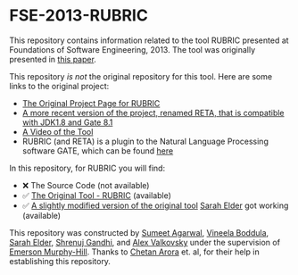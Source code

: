 # FSE-2013-RUBRIC


This repository contains information related to the tool RUBRIC presented at Foundations of Software Engineering, 2013. The tool was originally presented in [this paper](http://dl.acm.org/citation.cfm?doid=2491411.2494591).

This repository _is not_ the original repository for this tool. Here are some links to the original project:
* [The Original Project Page for RUBRIC](https://sites.google.com/site/rubricnlp/)
* [A more recent version of the project, renamed RETA, that is compatible with JDK1.8 and Gate 8.1](https://sites.google.com/site/retanlp/)
* [A Video of the Tool](https://youtu.be/5zIn8scJgRs)
* RUBRIC (and RETA) is a plugin to the Natural Language Processing software GATE, which can be found [here](https://gate.ac.uk)


In this repository, for RUBRIC you will find:
* :x: The Source Code (not available)
* :white_check_mark: [The Original Tool - RUBRIC](https://github.com/SoftwareEngineeringToolDemos/FSE-2013-RUBRIC/tree/master/Executables) (available)
* :white_check_mark: [A slightly modified version of the original tool](https://drive.google.com/open?id=0B_F7TsAouKJaTmJTYVFJNVdrZzg) [Sarah Elder](https://github.com/seelder) got working (available)


This repository was constructed by [Sumeet Agarwal](https://github.com/sumeet29), [Vineela Boddula](https://github.com/boddulavineela), [Sarah Elder](https://github.com/seelder),  [Shrenuj Gandhi](https://github.com/shrenujgandhi), and [Alex Valkovsky](https://github.com/avalkovsky) under the supervision of [Emerson Murphy-Hill](https://github.com/CaptainEmerson). Thanks to [Chetan Arora](http://wwwen.uni.lu/snt/people/chetan_arora) et. al, for their help in establishing this repository. 
